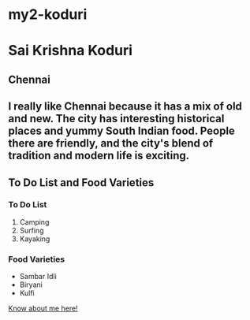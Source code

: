 # my2-koduri
# Sai Krishna Koduri
## Chennai
I really like **Chennai** because it has a mix of **old and new**. The city has interesting historical places and yummy South Indian food. People there are friendly, and the city's blend of **tradition and modern life** is exciting.
---
## To Do List and Food Varieties
### To Do List
1) Camping
2) Surfing
3) Kayaking
### Food Varieties
* Sambar Idli
* Biryani
* Kulfi

[Know about me here!](https://github.com/SaiKrishnaKoduri/my2-koduri/blob/main/MyStats.md)